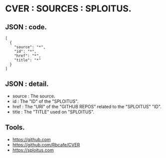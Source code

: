 # CVER : SOURCES : SPLOITUS.

## JSON : code.

    [
      {
        "source": "*",
        "id": "*",
        "href": "*",
        "title": "*"
      }
    ]

## JSON : detail.

- source : The source.
- id : The "ID" of the "SPLOITUS".
- href : The "URI" of the "GITHUB REPOS" related to the "SPLOITUS" "ID".
- title : The "TITLE" used on "SPLOITUS".

## Tools.

- https://github.com
- https://github.com/Rbcafe/CVER
- https://sploitus.com
